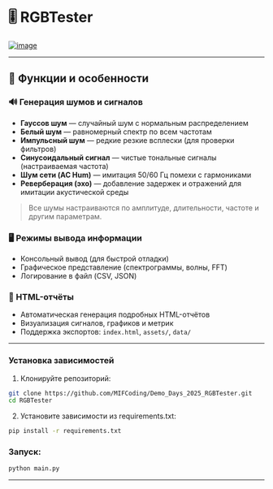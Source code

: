 # 🎚️ RGBTester

<a href="https://imgbb.com/"><img src="https://i.ibb.co/bgndV4YR/image.png" alt="image" border="0"></a>

---

## 🚀 Функции и особенности

### 🔊 Генерация шумов и сигналов
- **Гауссов шум** — случайный шум с нормальным распределением
- **Белый шум** — равномерный спектр по всем частотам
- **Импульсный шум** — редкие резкие всплески (для проверки фильтров)
- **Синусоидальный сигнал** — чистые тональные сигналы (настраиваемая частота)
- **Шум сети (AC Hum)** — имитация 50/60 Гц помехи с гармониками
- **Реверберация (эхо)** — добавление задержек и отражений для имитации акустической среды

> Все шумы настраиваются по амплитуде, длительности, частоте и другим параметрам.

### 🖥️ Режимы вывода информации
- Консольный вывод (для быстрой отладки)
- Графическое представление (спектрограммы, волны, FFT)
- Логирование в файл (CSV, JSON)

### 📄 HTML-отчёты
- Автоматическая генерация подробных HTML-отчётов
- Визуализация сигналов, графиков и метрик
- Поддержка экспортов: `index.html`, `assets/`, `data/`

---

### Установка зависимостей

1. Клонируйте репозиторий:
```bash
git clone https://github.com/MIFCoding/Demo_Days_2025_RGBTester.git
cd RGBTester
```

2. Установите зависимости из requirements.txt:
```bash
pip install -r requirements.txt
```

### Запуск:
```bash
python main.py
```

---
